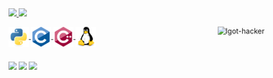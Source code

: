  <div>
  <a href="https://github.com/vicenteigor">
  <img height="180em" src="https://github-readme-stats.vercel.app/api?username=igorvicente&show_icons=true&theme=synthwave&include_all_commits=true&count_private=true"/>
  <img height="130em" src="https://github-readme-stats.vercel.app/api/top-langs/?username=vicenteigor&layout=compact&langs_count=7&theme=dracula"/>  
</div>
<div style="display: inline_block"><br>
  <img align="center" alt="Igor-Python" height="40" width="40" src="https://raw.githubusercontent.com/devicons/devicon/master/icons/python/python-original.svg">
  <img align="center" alt="Igor-c" height="40" width="40" src="https://raw.githubusercontent.com/devicons/devicon/master/icons/c/c-original.svg">
  <img align="center" alt="Igor-c++" height="40" width="40" src="https://raw.githubusercontent.com/devicons/devicon/master/icons/cplusplus/cplusplus-original.svg">
  <img align="center" alt="Igor-linux" height="40" width="40" src="https://raw.githubusercontent.com/devicons/devicon/master/icons/linux/linux-original.svg">
 <img align = "right" alt="Igot-hacker" src="https://media.giphy.com/media/MM0Jrc8BHKx3y/giphy.gif" height = "200">
</div>

 ##

<div> 
  <a href = "mailto:vicente.igor2@gmail.com"><img src="https://img.shields.io/badge/-Gmail-%23333?style=for-the-badge&logo=gmail&logoColor=white" target="_blank"></a>
  <a href="https://www.linkedin.com/in/vicente-igor" target="_blank"><img src="https://img.shields.io/badge/-LinkedIn-%230077B5?style=for-the-badge&logo=linkedin&logoColor=white" target="_blank"></a> 
 <a href="https://instagram.com/theigorvicente" target="_blank"><img src="https://img.shields.io/badge/-Instagram-%23E4405F?style=for-the-badge&logo=instagram&logoColor=white" target="_blank"></a>
 
</div>







